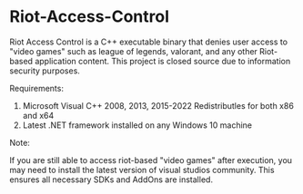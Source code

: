 # Riot-Access-Control

Riot Access Control is a C++ executable binary that denies user access to "video games" such as league of legends, valorant, and any other Riot-based application content. This project is closed source due to information security purposes. 

Requirements:

1. Microsoft Visual C++ 2008, 2013, 2015-2022 Redistributles for both x86 and x64
2. Latest .NET framework installed on any Windows 10 machine

Note:

If you are still able to access riot-based "video games" after execution, you may need to install the latest version of visual studios community. This ensures all necessary SDKs and AddOns are installed.
